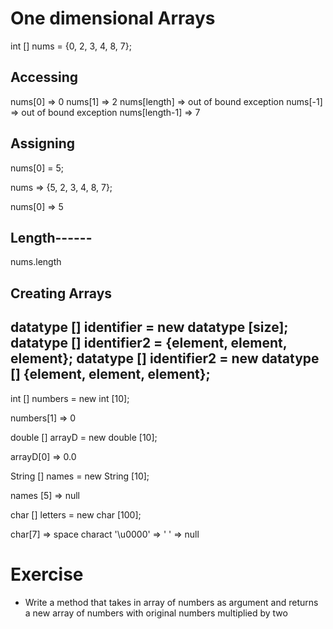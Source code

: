 # One dimensional Arrays

int [] nums = {0, 2, 3, 4, 8, 7};
## Accessing 
nums[0] => 0
nums[1] => 2
nums[length] => out of bound exception
nums[-1] => out of bound exception
nums[length-1] => 7
## Assigning 
nums[0] = 5;

nums => {5, 2, 3, 4, 8, 7};

nums[0] => 5

## Length------
nums.length

## Creating Arrays
datatype []  identifier =  new datatype [size];
datatype []  identifier2 = {element, element, element};
datatype []  identifier2 = new datatype [] {element, element, element};
-------------
int [] numbers = new int [10];

numbers[1] => 0

double [] arrayD = new double [10];

arrayD[0] => 0.0 

String []  names = new String [10];

names [5] => null

char [] letters = new char [100];

char[7] => space charact '\u0000' => ' ' => null

# Exercise
* Write a method that takes in array of numbers as argument and returns a new array of numbers with original numbers multiplied by two 
 

